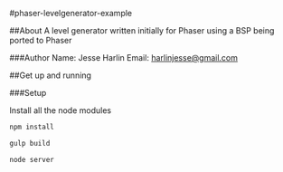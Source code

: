 #phaser-levelgenerator-example

##About
A level generator written initially for Phaser using a BSP being ported to Phaser

###Author
Name: Jesse Harlin
Email: harlinjesse@gmail.com

##Get up and running

###Setup

Install all the node modules
```sh
npm install

gulp build

node server
```

